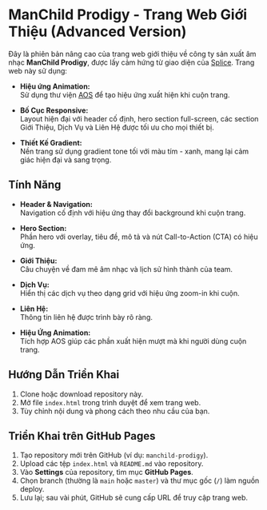 # ManChild Prodigy - Trang Web Giới Thiệu (Advanced Version)

Đây là phiên bản nâng cao của trang web giới thiệu về công ty sản xuất âm nhạc **ManChild Prodigy**, được lấy cảm hứng từ giao diện của [Splice](https://splice.com/). Trang web này sử dụng:
  
- **Hiệu ứng Animation:**  
  Sử dụng thư viện [AOS](https://michalsnik.github.io/aos/) để tạo hiệu ứng xuất hiện khi cuộn trang.
  
- **Bố Cục Responsive:**  
  Layout hiện đại với header cố định, hero section full-screen, các section Giới Thiệu, Dịch Vụ và Liên Hệ được tối ưu cho mọi thiết bị.
  
- **Thiết Kế Gradient:**  
  Nền trang sử dụng gradient tone tối với màu tím - xanh, mang lại cảm giác hiện đại và sang trọng.

## Tính Năng

- **Header & Navigation:**  
  Navigation cố định với hiệu ứng thay đổi background khi cuộn trang.
  
- **Hero Section:**  
  Phần hero với overlay, tiêu đề, mô tả và nút Call-to-Action (CTA) có hiệu ứng.
  
- **Giới Thiệu:**  
  Câu chuyện về đam mê âm nhạc và lịch sử hình thành của team.
  
- **Dịch Vụ:**  
  Hiển thị các dịch vụ theo dạng grid với hiệu ứng zoom-in khi cuộn.
  
- **Liên Hệ:**  
  Thông tin liên hệ được trình bày rõ ràng.
  
- **Hiệu Ứng Animation:**  
  Tích hợp AOS giúp các phần xuất hiện mượt mà khi người dùng cuộn trang.

## Hướng Dẫn Triển Khai

1. Clone hoặc download repository này.
2. Mở file `index.html` trong trình duyệt để xem trang web.
3. Tùy chỉnh nội dung và phong cách theo nhu cầu của bạn.

## Triển Khai trên GitHub Pages

1. Tạo repository mới trên GitHub (ví dụ: `manchild-prodigy`).
2. Upload các tệp `index.html` và `README.md` vào repository.
3. Vào **Settings** của repository, tìm mục **GitHub Pages**.
4. Chọn branch (thường là `main` hoặc `master`) và thư mục gốc (`/`) làm nguồn deploy.
5. Lưu lại; sau vài phút, GitHub sẽ cung cấp URL để truy cập trang web.
